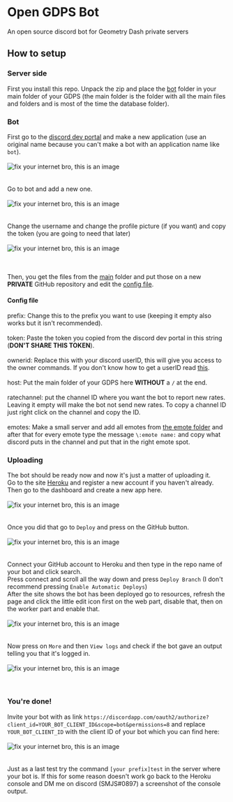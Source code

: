 # Open GDPS Bot
An open source discord bot for Geometry Dash private servers

## How to setup

### Server side
First you install this repo. Unpack the zip and place the [bot](bot/) folder in your main folder of your GDPS (the main folder is the folder with all the main files and folders and is most of the time the database folder).

### Bot
First go to the [discord dev portal](https://discordapp.com/developers/applications/) and make a new application (use an original name because you can't make a bot with an application name like `bot`).
<br><br>
![fix your internet bro, this is an image](https://smjs.eu/dibot/img1.png)
<br><br><br>
Go to bot and add a new one.
<br><br>
![fix your internet bro, this is an image](https://smjs.eu/dibot/img2.png)
<br><br><br>
Change the username and change the profile picture (if you want) and copy the token (you are going to need that later)
<br><br>
![fix your internet bro, this is an image](https://smjs.eu/dibot/img3.png)
<br><br><br>

Then, you get the files from the [main](main/) folder and put those on a new **PRIVATE** GitHub repository and edit the [config file](main/config.json).

#### Config file
prefix: Change this to the prefix you want to use (keeping it empty also works but it isn't recommended).<br><br>
token: Paste the token you copied from the discord dev portal in this string (**DON'T SHARE THIS TOKEN**).<br><br>
ownerid: Replace this with your discord userID, this will give you access to the owner commands. If you don't know how to get a userID read [this](https://support.discordapp.com/hc/nl/articles/360000291932).<br><br>
host: Put the main folder of your GDPS here **WITHOUT** a `/` at the end.<br><br>
ratechannel: put the channel ID where you want the bot to report new rates. Leaving it empty will make the bot not send new rates. To copy a channel ID just right click on the channel and copy the ID.<br><br>
emotes: Make a small server and add all emotes from [the emote folder](emotes/) and after that for every emote type the message `\:emote name:` and copy what discord puts in the channel and put that in the right emote spot.

### Uploading
The bot should be ready now and now it's just a matter of uploading it.  
Go to the site [Heroku](https://heroku.com) and register a new account if you haven't already.  
Then go to the dashboard and create a new app here.
<br><br>
![fix your internet bro, this is an image](https://smjs.eu/dibot/img4.png)
<br><br><br>
Once you did that go to `Deploy` and press on the GitHub button.
<br><br>
![fix your internet bro, this is an image](https://smjs.eu/dibot/img5.png)
<br><br><br>
Connect your GitHub account to Heroku and then type in the repo name of your bot and click search.  
Press connect and scroll all the way down and press `Deploy Branch` (I don't recommend pressing `Enable Automatic Deploys`)  
After the site shows the bot has been deployed go to resources, refresh the page and click the little edit icon first on the web part, disable that, then on the worker part and enable that.
<br><br>
![fix your internet bro, this is an image](https://smjs.eu/dibot/img6.png)
<br><br><br>
Now press on `More` and then `View logs` and check if the bot gave an output telling you that it's logged in.
<br><br>
![fix your internet bro, this is an image](https://smjs.eu/dibot/img7.png)
<br><br><br>

### You're done!
Invite your bot with as link `https://discordapp.com/oauth2/authorize?client_id=YOUR_BOT_CLIENT_ID&scope=bot&permissions=8` and replace `YOUR_BOT_CLIENT_ID` with the client ID of your bot which you can find here:
<br><br>
![fix your internet bro, this is an image](https://smjs.eu/dibot/img8.png)
<br><br><br>
Just as a last test try the command `[your prefix]test` in the server where your bot is. If this for some reason doesn't work go back to the Heroku console and DM me on discord (SMJS#0897) a screenshot of the console output.
